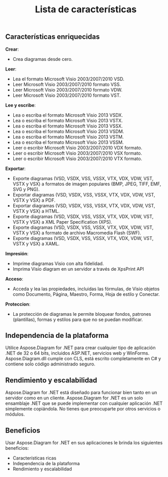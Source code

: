 ﻿---
title: Lista de características
type: docs
weight: 20
url: /es/net/feature-list/
description: Esta página describe la lista de funciones de la biblioteca Aspose.Diagram.
---
## **Características enriquecidas**
**Crear**:

- Crea diagramas desde cero.

**Leer**:

- Lea el formato Microsoft Visio 2003/2007/2010 VSD.
- Leer Microsoft Visio 2003/2007/2010 formato VSS.
- Leer Microsoft Visio 2003/2007/2010 formato VDW.
- Leer Microsoft Visio 2003/2007/2010 formato VST.

**Lee y escribe**:

- Lea o escriba el formato Microsoft Visio 2013 VSDX.
- Lea o escriba el formato Microsoft Visio 2013 VSTX.
- Lea o escriba el formato Microsoft Visio 2013 VSSX.
- Lea o escriba el formato Microsoft Visio 2013 VSDM.
- Lea o escriba el formato Microsoft Visio 2013 VSTM.
- Lea o escriba el formato Microsoft Visio 2013 VSSM.
- Leer o escribir Microsoft Visio 2003/2007/2010 VDX formato.
- Leer o escribir Microsoft Visio 2003/2007/2010 VSX formato.
- Leer o escribir Microsoft Visio 2003/2007/2010 VTX formato.

**Exportar**:

- Exporte diagramas (VSD, VSDX, VSS, VSSX, VTX, VDX, VDW, VST, VSTX y VSX) a formatos de imagen populares (BMP, JPEG, TIFF, EMF, SVG y PNG).
- Exportar diagramas (VSD, VSDX, VSS, VSSX, VTX, VDX, VDW, VST, VSTX y VSX) a PDF.
- Exportar diagramas (VSD, VSDX, VSS, VSSX, VTX, VDX, VDW, VST, VSTX y VSX) a HTML.
- Exporte diagramas (VSD, VSDX, VSS, VSSX, VTX, VDX, VDW, VST, VSTX y VSX) a XML Paper Specification (XPS).
- Exporte diagramas (VSD, VSDX, VSS, VSSX, VTX, VDX, VDW, VST, VSTX y VSX) a formato de archivo Macromedia Flash (SWF).
- Exporte diagramas (VSD, VSDX, VSS, VSSX, VTX, VDX, VDW, VST, VSTX y VSX) a XAML.

**Impresión**:

- Imprime diagramas Visio con alta fidelidad.
- Imprima Visio diagram en un servidor a través de XpsPrint API

**Acceso**:

- Acceda y lea las propiedades, incluidas las fórmulas, de Visio objetos como Documento, Página, Maestro, Forma, Hoja de estilo y Conectar.

**Proteccion**:

- La protección de diagramas le permite bloquear fondos, patrones (plantillas), formas y estilos para que no se puedan modificar.
## **Independencia de la plataforma**
Utilice Aspose.Diagram for .NET para crear cualquier tipo de aplicación .NET de 32 o 64 bits, incluidos ASP.NET, servicios web y WinForms. Aspose.Diagram.dll cumple con CLS, está escrito completamente en C# y contiene solo código administrado seguro.
## **Rendimiento y escalabilidad**
Aspose.Diagram for .NET está diseñado para funcionar bien tanto en un servidor como en un cliente. Aspose.Diagram for .NET es un solo ensamblaje .NET que se puede implementar con cualquier aplicación .NET simplemente copiándola. No tienes que preocuparte por otros servicios o módulos.
## **Beneficios**
Usar Aspose.Diagram for .NET en sus aplicaciones le brinda los siguientes beneficios:

- Características ricas
- Independencia de la plataforma
- Rendimiento y escalabilidad
